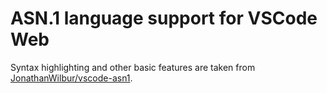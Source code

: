 # ASN.1 language support for VSCode Web

Syntax highlighting and other basic features are taken from [JonathanWilbur/vscode-asn1](https://github.com/JonathanWilbur/vscode-asn1).
